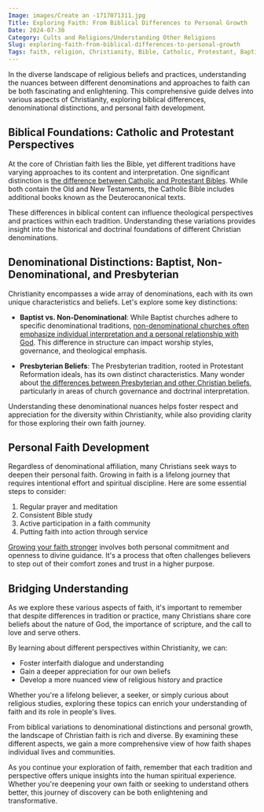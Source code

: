 ```yaml
---
Image: images/Create an -1717071311.jpg
Title: Exploring Faith: From Biblical Differences to Personal Growth
Date: 2024-07-30
Category: Cults and Religions/Understanding Other Religions
Slug: exploring-faith-from-biblical-differences-to-personal-growth
Tags: faith, religion, Christianity, Bible, Catholic, Protestant, Baptist, Non-Denominational, Presbyterian, personal growth, pillar
---
```


In the diverse landscape of religious beliefs and practices, understanding the nuances between different denominations and approaches to faith can be both fascinating and enlightening. This comprehensive guide delves into various aspects of Christianity, exploring biblical differences, denominational distinctions, and personal faith development.

## Biblical Foundations: Catholic and Protestant Perspectives

At the core of Christian faith lies the Bible, yet different traditions have varying approaches to its content and interpretation. One significant distinction is [the difference between Catholic and Protestant Bibles](/key-differences-between-the-catholic-and-protestant-bibles-a-comprehensive-comparison). While both contain the Old and New Testaments, the Catholic Bible includes additional books known as the Deuterocanonical texts.

These differences in biblical content can influence theological perspectives and practices within each tradition. Understanding these variations provides insight into the historical and doctrinal foundations of different Christian denominations.

## Denominational Distinctions: Baptist, Non-Denominational, and Presbyterian

Christianity encompasses a wide array of denominations, each with its own unique characteristics and beliefs. Let's explore some key distinctions:

- **Baptist vs. Non-Denominational**: While Baptist churches adhere to specific denominational traditions, [non-denominational churches often emphasize individual interpretation and a personal relationship with God](/baptist-vs-non-denominational-exploring-the-key-differences). This difference in structure can impact worship styles, governance, and theological emphasis.

- **Presbyterian Beliefs**: The Presbyterian tradition, rooted in Protestant Reformation ideals, has its own distinct characteristics. Many wonder about [the differences between Presbyterian and other Christian beliefs](/key-differences-between-presbyterian-and-christian-beliefs-explained), particularly in areas of church governance and doctrinal interpretation.

Understanding these denominational nuances helps foster respect and appreciation for the diversity within Christianity, while also providing clarity for those exploring their own faith journey.

## Personal Faith Development

Regardless of denominational affiliation, many Christians seek ways to deepen their personal faith. Growing in faith is a lifelong journey that requires intentional effort and spiritual discipline. Here are some essential steps to consider:

1. Regular prayer and meditation
2. Consistent Bible study
3. Active participation in a faith community
4. Putting faith into action through service

[Growing your faith stronger](/7-essential-steps-to-grow-your-faith-stronger) involves both personal commitment and openness to divine guidance. It's a process that often challenges believers to step out of their comfort zones and trust in a higher purpose.

## Bridging Understanding

As we explore these various aspects of faith, it's important to remember that despite differences in tradition or practice, many Christians share core beliefs about the nature of God, the importance of scripture, and the call to love and serve others.

By learning about different perspectives within Christianity, we can:

- Foster interfaith dialogue and understanding
- Gain a deeper appreciation for our own beliefs
- Develop a more nuanced view of religious history and practice

Whether you're a lifelong believer, a seeker, or simply curious about religious studies, exploring these topics can enrich your understanding of faith and its role in people's lives.



From biblical variations to denominational distinctions and personal growth, the landscape of Christian faith is rich and diverse. By examining these different aspects, we gain a more comprehensive view of how faith shapes individual lives and communities.

As you continue your exploration of faith, remember that each tradition and perspective offers unique insights into the human spiritual experience. Whether you're deepening your own faith or seeking to understand others better, this journey of discovery can be both enlightening and transformative.